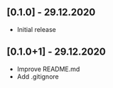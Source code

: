 ## [0.1.0] - 29.12.2020

* Initial release

## [0.1.0+1] - 29.12.2020

* Improve README.md
* Add .gitignore
